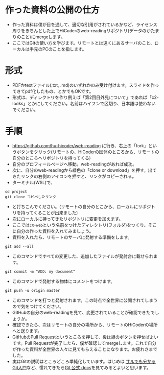 # 作った資料の公開の仕方
- 作った資料は僕が目を通して、適切な引用がされているかなど、ライセンス周りをきちんとした上でHiCoderのweb-readingリポジトリ(データのかたまりのこと)にmergeします。
- ここではGitの使い方を学びます。リモートとは遠くにあるサーバのこと、ローカルは手元のPCのことを指します。

# 形式
- PDFかtextファイル(.txt, .md)のいずれかのみ受け付けます。スライドを作ってきてpdf化したもの、とかでもOKです。
- 形式は、ディレクトリを作り例えば「第2回目外見について」であれば「c2-looks」とかにしてください。名前はハイフンで区切り、日本語は使わないでください。

# 手順
- https://github.com/hu-hicoder/web-reading に行き、右上の「fork」というボタンをクリック(リモートの、HiCoderの団体のところから、リモートの自分のところへリポジトリを持ってくる)
- 自分のプロフィールページへ移動。web-readingがあれば成功。
- 次に、自分のweb-readingから緑色の「clone or download」を押す。出てきたリンクの右側のアイコンを押すと、リンクがコピーされる。
- ターミナル(WSL)で、
```
cd project
git clone コピペしたリンク
```
- と打ちこんでください。(リモートの自分のとこから、ローカルにリポジトリを持ってくることが出来ました)
- 次にローカルに持ってきたリポジトリに変更を加えます。
- ここでは`cX-web`という名前をつけたディレクトリ(フォルダ)をつくり、そこに自分の作った資料を入れてみましょう。
- 資料を入れたら、リモートのサーバに発射する準備をします。
```
git add --all
```
- このコマンドですべての変更した、追加したファイルが発射台に載せられます。
```
git commit -m "ADD: my document"
```
- このコマンドで発射する物体にコメントをつけます。
```
git push -u origin master
```
- このコマンドを打つと発射されます。この時点で全世界に公開されてしまうので気をつけてください。
- GitHubの自分のweb-readingを見て、変更されていることが確認できたでしょうか。
- 確認できたら、次はリモートの自分の場所から、リモートのHiCoderの場所へと送ります。
- GitHubのPull Requestというところを押して、後は緑のボタンを押せばよいです。Pull Requestが完了したら、僕が確認してmergeします。これで自分が作った資料が全世界の人々に見てもらえることになります。お疲れさまでした。
- 実はGitの説明はところどころ単純化しています。はじめは [サルでも分かるGit入門](https://backlog.com/ja/git-tutorial/)など、慣れてきたら[Git 公式 docs](https://git-scm.com/docs)を見てみるとよいと思います。




